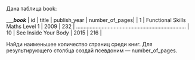 Дана таблица book:

____________________________________book_________________________________
| id  |	title                           | publish_year | number_of_pages|
| 1   |	Functional Skills Maths Level 1	| 2009         | 232            |
.........................................................................
| 10  | See Inside Your Body            | 2015         | 216            |

Найди наименьшее количество страниц среди книг. Для результирующего столбца создай псевдоним — number_of_pages.